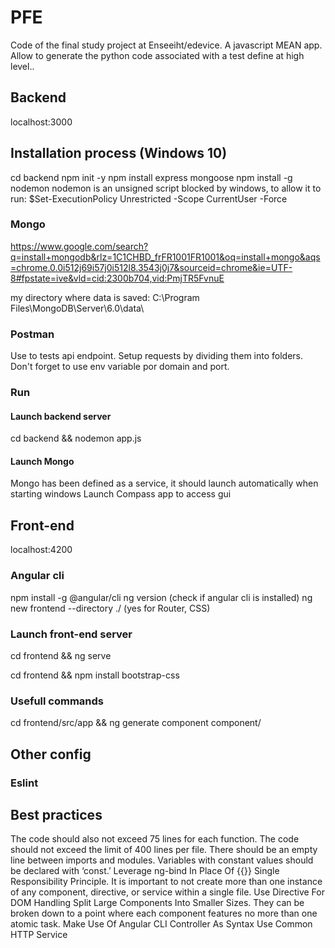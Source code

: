 # PFE
Code of the final study project at Enseeiht/edevice. A javascript MEAN app. Allow to generate the python code associated with a test define at high level.. 




## Backend 
localhost:3000

## Installation process (Windows 10)
cd backend
npm init -y
npm install express mongoose
npm install -g nodemon
nodemon is an unsigned script blocked by windows, to allow it to run: $Set-ExecutionPolicy Unrestricted -Scope CurrentUser -Force

### Mongo
https://www.google.com/search?q=install+mongodb&rlz=1C1CHBD_frFR1001FR1001&oq=install+mongo&aqs=chrome.0.0i512j69i57j0i512l8.3543j0j7&sourceid=chrome&ie=UTF-8#fpstate=ive&vld=cid:2300b704,vid:PmjTR5FvnuE

my directory where data is saved: C:\Program Files\MongoDB\Server\6.0\data\

### Postman
Use to tests api endpoint.
Setup requests by dividing them into folders. 
Don't forget to use env variable por domain and port.


### Run
#### Launch backend server 
cd backend && nodemon app.js

#### Launch Mongo
Mongo has been defined as a service, it should launch automatically when starting windows
Launch Compass app to access gui

## Front-end
localhost:4200

### Angular cli
npm install -g @angular/cli
ng version (check if angular cli is installed)
ng new frontend --directory ./ (yes for Router, CSS)

### Launch front-end server 
cd frontend && ng serve

cd frontend && npm install bootstrap-css

### Usefull commands
cd frontend/src/app && ng generate component component/<name>


## Other config

### Eslint


## Best practices
The code should also not exceed 75 lines for each function.
The code should not exceed the limit of 400 lines per file.
There should be an empty line between imports and modules.
Variables with constant values should be declared with ‘const.’
Leverage ng-bind In Place Of {{}}
Single Responsibility Principle. It is important to not create more than one instance of any component, directive, or service within a single file.
Use Directive For DOM Handling
Split Large Components Into Smaller Sizes. They can be broken down to a point where each component features no more than one atomic task.
Make Use Of Angular CLI
Controller As Syntax
Use Common HTTP Service
